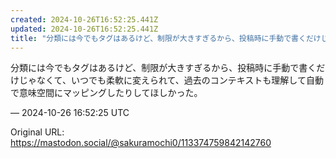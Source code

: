 ```yaml
---
created: 2024-10-26T16:52:25.441Z
updated: 2024-10-26T16:52:25.441Z
title: "分類には今でもタグはあるけど、制限が大きすぎるから、投稿時に手動で書くだけじゃなくて、いつでも柔軟に変えられて、過去のコンテキストも理解して自動で意味空間にマッ[...]"
---
```


<p>分類には今でもタグはあるけど、制限が大きすぎるから、投稿時に手動で書くだけじゃなくて、いつでも柔軟に変えられて、過去のコンテキストも理解して自動で意味空間にマッピングしたりしてほしかった。</p>

&mdash; 2024-10-26 16:52:25 UTC

Original URL: https://mastodon.social/@sakuramochi0/113374759842142760
